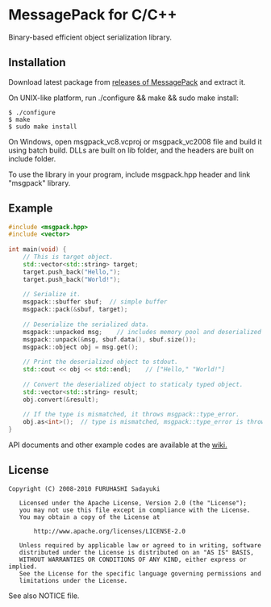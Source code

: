 MessagePack for C/C++
=====================
Binary-based efficient object serialization library.


## Installation

Download latest package from [releases of MessagePack](http://sourceforge.net/projects/msgpack/files/) and extract it.

On UNIX-like platform, run ./configure && make && sudo make install:

    $ ./configure
    $ make
    $ sudo make install

On Windows, open msgpack_vc8.vcproj or msgpack_vc2008 file and build it using batch build. DLLs are built on lib folder,
and the headers are built on include folder.

To use the library in your program, include msgpack.hpp header and link "msgpack" library.


## Example
```CPP
#include <msgpack.hpp>
#include <vector>
    
int main(void) {
    // This is target object.
    std::vector<std::string> target;
    target.push_back("Hello,");
    target.push_back("World!");
    
    // Serialize it.
    msgpack::sbuffer sbuf;  // simple buffer
    msgpack::pack(&sbuf, target);
    
    // Deserialize the serialized data.
    msgpack::unpacked msg;    // includes memory pool and deserialized object
    msgpack::unpack(&msg, sbuf.data(), sbuf.size());
    msgpack::object obj = msg.get();
    
    // Print the deserialized object to stdout.
    std::cout << obj << std::endl;    // ["Hello," "World!"]
    
    // Convert the deserialized object to staticaly typed object.
    std::vector<std::string> result;
    obj.convert(&result);
    
    // If the type is mismatched, it throws msgpack::type_error.
    obj.as<int>();  // type is mismatched, msgpack::type_error is thrown
}
```


API documents and other example codes are available at the [wiki.](http://wiki.msgpack.org/display/MSGPACK/Home)


## License

    Copyright (C) 2008-2010 FURUHASHI Sadayuki
    
       Licensed under the Apache License, Version 2.0 (the "License");
       you may not use this file except in compliance with the License.
       You may obtain a copy of the License at
    
           http://www.apache.org/licenses/LICENSE-2.0
    
       Unless required by applicable law or agreed to in writing, software
       distributed under the License is distributed on an "AS IS" BASIS,
       WITHOUT WARRANTIES OR CONDITIONS OF ANY KIND, either express or implied.
       See the License for the specific language governing permissions and
       limitations under the License.

See also NOTICE file.

